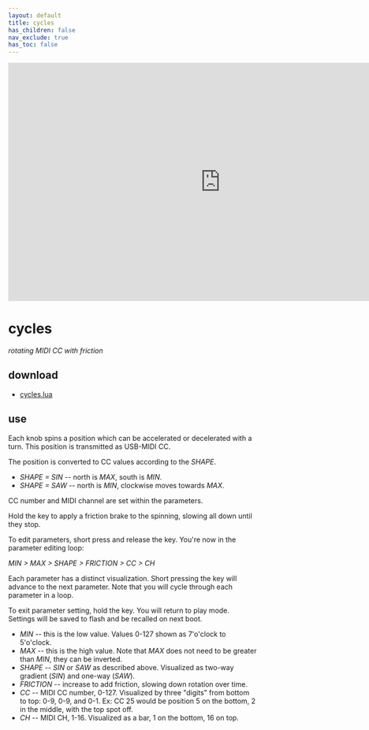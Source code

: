 ```yaml
---
layout: default
title: cycles
has_children: false
nav_exclude: true
has_toc: false
---
```


<div class="vid"><iframe src="https://player.vimeo.com/video/1071043221?color=ffffff&title=0&byline=0&portrait=0" width="860" height="484" frameborder="0" webkitallowfullscreen mozallowfullscreen allowfullscreen></iframe></div>

# cycles

_rotating MIDI CC with friction_

## download

- [cycles.lua](cycles.lua)

## use

Each knob spins a position which can be accelerated or decelerated with a turn. This position is transmitted as USB-MIDI CC.

The position is converted to CC values according to the _SHAPE_.

- _SHAPE = SIN_ -- north is _MAX_, south is _MIN_.
- _SHAPE = SAW_ -- north is _MIN_, clockwise moves towards _MAX_.

CC number and MIDI channel are set within the parameters.

Hold the key to apply a friction brake to the spinning, slowing all down until they stop.

To edit parameters, short press and release the key. You're now in the parameter editing loop:

_MIN > MAX > SHAPE > FRICTION > CC > CH_

Each parameter has a distinct visualization. Short pressing the key will advance to the next parameter. Note that you will cycle through each parameter in a loop.

To exit parameter setting, hold the key. You will return to play mode. Settings will be saved to flash and be recalled on next boot.

- _MIN_ -- this is the low value. Values 0-127 shown as 7'o'clock to 5'o'clock. 
- _MAX_ -- this is the high value. Note that _MAX_ does not need to be greater than _MIN_, they can be inverted.
- _SHAPE_ -- _SIN_ or _SAW_ as described above. Visualized as two-way gradient (_SIN_) and one-way (_SAW_).
- _FRICTION_ -- increase to add friction, slowing down rotation over time.
- _CC_ -- MIDI CC number, 0-127. Visualized by three "digits" from bottom to top: 0-9, 0-9, and 0-1. Ex: CC 25 would be position 5 on the bottom, 2 in the middle, with the top spot off.
- _CH_ -- MIDI CH, 1-16. Visualized as a bar, 1 on the bottom, 16 on top.
